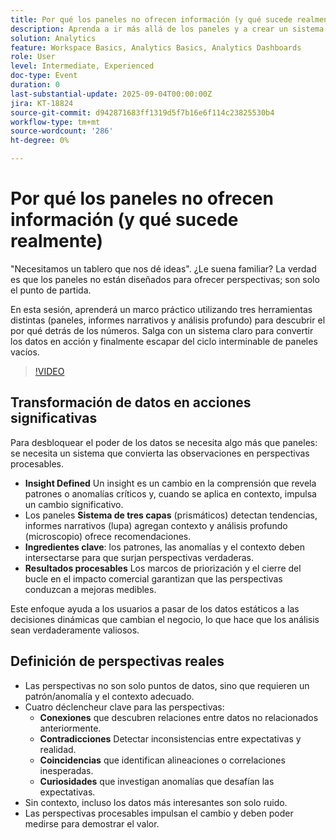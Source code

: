 ```yaml
---
title: Por qué los paneles no ofrecen información (y qué sucede realmente)
description: Aprenda a ir más allá de los paneles y a crear un sistema para obtener perspectivas con informes narrativos, pruebas de hipótesis y estrategias de análisis procesables.
solution: Analytics
feature: Workspace Basics, Analytics Basics, Analytics Dashboards
role: User
level: Intermediate, Experienced
doc-type: Event
duration: 0
last-substantial-update: 2025-09-04T00:00:00Z
jira: KT-18824
source-git-commit: d942871683ff1319d5f7b16e6f114c23825530b4
workflow-type: tm+mt
source-wordcount: '286'
ht-degree: 0%

---
```



# Por qué los paneles no ofrecen información (y qué sucede realmente)

&quot;Necesitamos un tablero que nos dé ideas&quot;. ¿Le suena familiar? La verdad es que los paneles no están diseñados para ofrecer perspectivas; son solo el punto de partida.

En esta sesión, aprenderá un marco práctico utilizando tres herramientas distintas (paneles, informes narrativos y análisis profundo) para descubrir el por qué detrás de los números. Salga con un sistema claro para convertir los datos en acción y finalmente escapar del ciclo interminable de paneles vacíos.

>[!VIDEO](https://video.tv.adobe.com/v/3471120/?learn=on&enablevpops)

## Transformación de datos en acciones significativas

Para desbloquear el poder de los datos se necesita algo más que paneles: se necesita un sistema que convierta las observaciones en perspectivas procesables.

* **Insight Defined** Un insight es un cambio en la comprensión que revela patrones o anomalías críticos y, cuando se aplica en contexto, impulsa un cambio significativo.
* Los paneles **Sistema de tres capas** (prismáticos) detectan tendencias, informes narrativos (lupa) agregan contexto y análisis profundo (microscopio) ofrece recomendaciones.
* **Ingredientes clave**: los patrones, las anomalías y el contexto deben intersectarse para que surjan perspectivas verdaderas.
* **Resultados procesables** Los marcos de priorización y el cierre del bucle en el impacto comercial garantizan que las perspectivas conduzcan a mejoras medibles.

Este enfoque ayuda a los usuarios a pasar de los datos estáticos a las decisiones dinámicas que cambian el negocio, lo que hace que los análisis sean verdaderamente valiosos.

## Definición de perspectivas reales

* Las perspectivas no son solo puntos de datos, sino que requieren un patrón/anomalía y el contexto adecuado.
* Cuatro déclencheur clave para las perspectivas:
   * **Conexiones** que descubren relaciones entre datos no relacionados anteriormente.
   * **Contradicciones** Detectar inconsistencias entre expectativas y realidad.
   * **Coincidencias** que identifican alineaciones o correlaciones inesperadas.
   * **Curiosidades** que investigan anomalías que desafían las expectativas.
* Sin contexto, incluso los datos más interesantes son solo ruido.
* Las perspectivas procesables impulsan el cambio y deben poder medirse para demostrar el valor.
